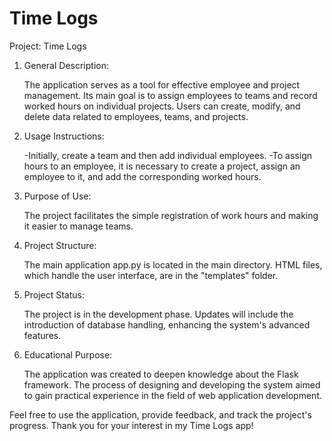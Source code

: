 # Time Logs
Project: Time Logs

1. General Description:
   
   The application serves as a tool for effective employee and project management. Its main goal is to assign employees to teams and record worked hours on individual projects. Users can create, modify, and delete data related to employees, teams, and projects.

2. Usage Instructions:
  
   -Initially, create a team and then add individual employees.
   -To assign hours to an employee, it is necessary to create a project, assign an employee to it, and add the corresponding worked hours.

3. Purpose of Use:

   The project facilitates the simple registration of work hours and making it easier to manage teams.

4. Project Structure:
   
   The main application app.py is located in the main directory.
   HTML files, which handle the user interface, are in the "templates" folder.

5. Project Status:

   The project is in the development phase. Updates will include the introduction of database handling, enhancing the system's advanced features.

6. Educational Purpose:
   
   The application was created to deepen knowledge about the Flask framework. The process of designing and developing the system aimed to gain practical experience in the field of web application development.

Feel free to use the application, provide feedback, and track the project's progress. Thank you for your interest in my Time Logs app!
